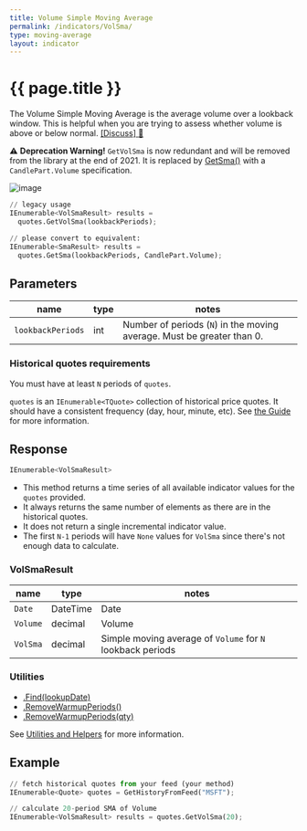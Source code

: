 ```yaml
---
title: Volume Simple Moving Average
permalink: /indicators/VolSma/
type: moving-average
layout: indicator
---
```


# {{ page.title }}

The Volume Simple Moving Average is the average volume over a lookback window.  This is helpful when you are trying to assess whether volume is above or below normal.
[[Discuss] :speech_balloon:]({{site.github.repository_url}}/discussions/230 "Community discussion about this indicator")

:warning: **Deprecation Warning!** `GetVolSma` is now redundant and will be removed from the library at the end of 2021.  It is replaced by [GetSma()](../Sma/#content) with a `CandlePart.Volume` specification.

![image]({{site.charturl}}/VolSma.png)

```python
// legacy usage
IEnumerable<VolSmaResult> results =
  quotes.GetVolSma(lookbackPeriods);

// please convert to equivalent:
IEnumerable<SmaResult> results =
  quotes.GetSma(lookbackPeriods, CandlePart.Volume);
```

## Parameters

| name | type | notes
| -- |-- |--
| `lookbackPeriods` | int | Number of periods (`N`) in the moving average.  Must be greater than 0.

### Historical quotes requirements

You must have at least `N` periods of `quotes`.

`quotes` is an `IEnumerable<TQuote>` collection of historical price quotes.  It should have a consistent frequency (day, hour, minute, etc).  See [the Guide]({{site.baseurl}}/guide/#historical-quotes) for more information.

## Response

```python
IEnumerable<VolSmaResult>
```

- This method returns a time series of all available indicator values for the `quotes` provided.
- It always returns the same number of elements as there are in the historical quotes.
- It does not return a single incremental indicator value.
- The first `N-1` periods will have `None` values for `VolSma` since there's not enough data to calculate.

### VolSmaResult

| name | type | notes
| -- |-- |--
| `Date` | DateTime | Date
| `Volume` | decimal | Volume
| `VolSma` | decimal | Simple moving average of `Volume` for `N` lookback periods

### Utilities

- [.Find(lookupDate)]({{site.baseurl}}/utilities#find-indicator-result-by-date)
- [.RemoveWarmupPeriods()]({{site.baseurl}}/utilities#remove-warmup-periods)
- [.RemoveWarmupPeriods(qty)]({{site.baseurl}}/utilities#remove-warmup-periods)

See [Utilities and Helpers]({{site.baseurl}}/utilities#utilities-for-indicator-results) for more information.

## Example

```python
// fetch historical quotes from your feed (your method)
IEnumerable<Quote> quotes = GetHistoryFromFeed("MSFT");

// calculate 20-period SMA of Volume
IEnumerable<VolSmaResult> results = quotes.GetVolSma(20);
```
